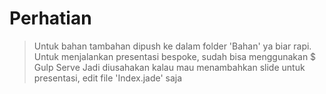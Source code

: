 # Perhatian
> Untuk bahan tambahan dipush ke dalam folder 'Bahan' ya biar rapi.
> Untuk menjalankan presentasi bespoke, sudah bisa menggunakan  $ Gulp Serve
> Jadi diusahakan kalau mau menambahkan slide untuk presentasi, edit file 'Index.jade' saja